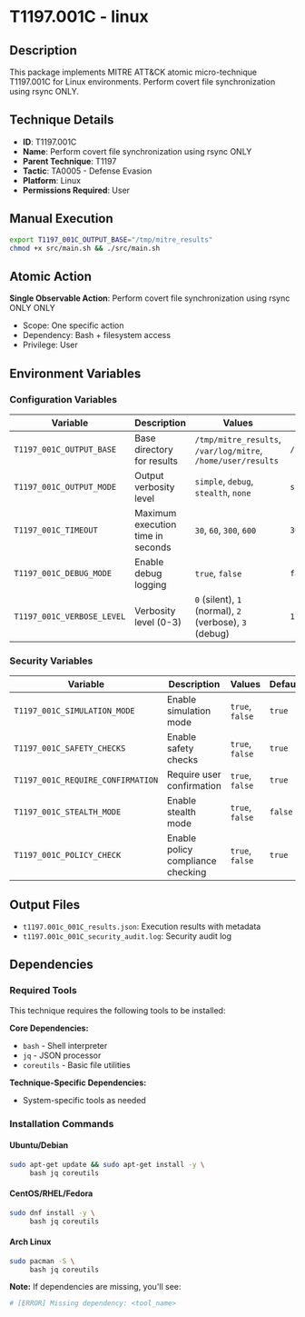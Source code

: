 # T1197.001C - linux

## Description
This package implements MITRE ATT&CK atomic micro-technique T1197.001C for Linux environments. Perform covert file synchronization using rsync ONLY.

## Technique Details
- **ID**: T1197.001C
- **Name**: Perform covert file synchronization using rsync ONLY
- **Parent Technique**: T1197
- **Tactic**: TA0005 - Defense Evasion
- **Platform**: Linux
- **Permissions Required**: User

## Manual Execution
```bash
export T1197_001C_OUTPUT_BASE="/tmp/mitre_results"
chmod +x src/main.sh && ./src/main.sh
```

## Atomic Action
**Single Observable Action**: Perform covert file synchronization using rsync ONLY ONLY
- Scope: One specific action
- Dependency: Bash + filesystem access
- Privilege: User

## Environment Variables

### Configuration Variables
| Variable | Description | Values | Default | Required |
|----------|-------------|---------|---------|----------|
| `T1197_001C_OUTPUT_BASE` | Base directory for results | `/tmp/mitre_results`, `/var/log/mitre`, `/home/user/results` | `/tmp/mitre_results` | Yes |
| `T1197_001C_OUTPUT_MODE` | Output verbosity level | `simple`, `debug`, `stealth`, `none` | `simple` | No |
| `T1197_001C_TIMEOUT` | Maximum execution time in seconds | `30`, `60`, `300`, `600` | `300` | No |
| `T1197_001C_DEBUG_MODE` | Enable debug logging | `true`, `false` | `false` | No |
| `T1197_001C_VERBOSE_LEVEL` | Verbosity level (0-3) | `0` (silent), `1` (normal), `2` (verbose), `3` (debug) | `1` | No |

### Security Variables
| Variable | Description | Values | Default | Required |
|----------|-------------|---------|---------|----------|
| `T1197_001C_SIMULATION_MODE` | Enable simulation mode | `true`, `false` | `true` | No |
| `T1197_001C_SAFETY_CHECKS` | Enable safety checks | `true`, `false` | `true` | No |
| `T1197_001C_REQUIRE_CONFIRMATION` | Require user confirmation | `true`, `false` | `true` | No |
| `T1197_001C_STEALTH_MODE` | Enable stealth mode | `true`, `false` | `false` | No |
| `T1197_001C_POLICY_CHECK` | Enable policy compliance checking | `true`, `false` | `true` | No |

## Output Files
- `t1197.001c_001C_results.json`: Execution results with metadata
- `t1197.001c_001C_security_audit.log`: Security audit log

## Dependencies

### Required Tools
This technique requires the following tools to be installed:

**Core Dependencies:**
- `bash` - Shell interpreter
- `jq` - JSON processor
- `coreutils` - Basic file utilities

**Technique-Specific Dependencies:**
- System-specific tools as needed

### Installation Commands

#### Ubuntu/Debian
```bash
sudo apt-get update && sudo apt-get install -y \
     bash jq coreutils
```

#### CentOS/RHEL/Fedora
```bash
sudo dnf install -y \
     bash jq coreutils
```

#### Arch Linux
```bash
sudo pacman -S \
     bash jq coreutils
```

**Note:** If dependencies are missing, you'll see:
```bash
# [ERROR] Missing dependency: <tool_name>
```
